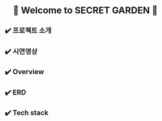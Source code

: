  # <div align="center">:cherry_blossom:  Welcome to SECRET GARDEN :cherry_blossom: </div>


## :heavy_check_mark: 프로젝트 소개
## :heavy_check_mark: 시연영상 
## :heavy_check_mark: Overview
## :heavy_check_mark: ERD
## :heavy_check_mark: Tech stack
